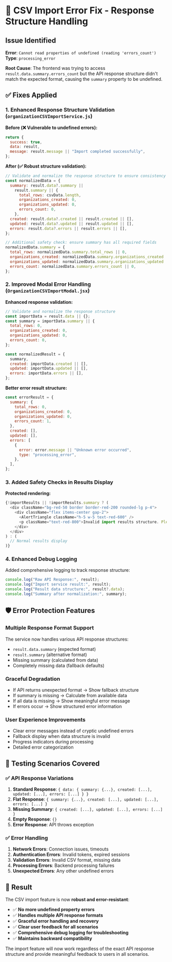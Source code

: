 # 🔧 CSV Import Error Fix - Response Structure Handling

## Issue Identified

**Error**: `Cannot read properties of undefined (reading 'errors_count')`
**Type**: `processing_error`

**Root Cause**: The frontend was trying to access `result.data.summary.errors_count` but the API response structure didn't match the expected format, causing the `summary` property to be undefined.

## ✅ Fixes Applied

### 1. **Enhanced Response Structure Validation** (`organizationCSVImportService.js`)

**Before (❌ Vulnerable to undefined errors):**

```javascript
return {
  success: true,
  data: result,
  message: result.message || "Import completed successfully",
};
```

**After (✅ Robust structure validation):**

```javascript
// Validate and normalize the response structure to ensure consistency
const normalizedData = {
  summary: result.data?.summary ||
    result.summary || {
      total_rows: csvData.length,
      organizations_created: 0,
      organizations_updated: 0,
      errors_count: 0,
    },
  created: result.data?.created || result.created || [],
  updated: result.data?.updated || result.updated || [],
  errors: result.data?.errors || result.errors || [],
};

// Additional safety check: ensure summary has all required fields
normalizedData.summary = {
  total_rows: normalizedData.summary.total_rows || 0,
  organizations_created: normalizedData.summary.organizations_created || 0,
  organizations_updated: normalizedData.summary.organizations_updated || 0,
  errors_count: normalizedData.summary.errors_count || 0,
};
```

### 2. **Improved Modal Error Handling** (`OrganizationCSVImportModal.jsx`)

**Enhanced response validation:**

```javascript
// Validate and normalize the response structure
const importData = result.data || {};
const summary = importData.summary || {
  total_rows: 0,
  organizations_created: 0,
  organizations_updated: 0,
  errors_count: 0,
};

const normalizedResult = {
  summary,
  created: importData.created || [],
  updated: importData.updated || [],
  errors: importData.errors || [],
};
```

**Better error result structure:**

```javascript
const errorResult = {
  summary: {
    total_rows: 0,
    organizations_created: 0,
    organizations_updated: 0,
    errors_count: 1,
  },
  created: [],
  updated: [],
  errors: [
    {
      error: error.message || "Unknown error occurred",
      type: "processing_error",
    },
  ],
};
```

### 3. **Added Safety Checks in Results Display**

**Protected rendering:**

```javascript
{!importResults || !importResults.summary ? (
  <div className="bg-red-50 border border-red-200 rounded-lg p-4">
    <div className="flex items-center gap-2">
      <AlertTriangle className="h-5 w-5 text-red-600" />
      <p className="text-red-800">Invalid import results structure. Please try again.</p>
    </div>
  </div>
) : (
  // Normal results display
)}
```

### 4. **Enhanced Debug Logging**

Added comprehensive logging to track response structure:

```javascript
console.log("Raw API Response:", result);
console.log("Import service result:", result);
console.log("Result data structure:", result?.data);
console.log("Summary after normalization:", summary);
```

## 🛡️ Error Protection Features

### **Multiple Response Format Support**

The service now handles various API response structures:

- `result.data.summary` (expected format)
- `result.summary` (alternative format)
- Missing summary (calculated from data)
- Completely missing data (fallback defaults)

### **Graceful Degradation**

- If API returns unexpected format → Show fallback structure
- If summary is missing → Calculate from available data
- If all data is missing → Show meaningful error message
- If errors occur → Show structured error information

### **User Experience Improvements**

- Clear error messages instead of cryptic undefined errors
- Fallback display when data structure is invalid
- Progress indicators during processing
- Detailed error categorization

## 🧪 Testing Scenarios Covered

### ✅ **API Response Variations**

1. **Standard Response**: `{ data: { summary: {...}, created: [...], updated: [...], errors: [...] } }`
2. **Flat Response**: `{ summary: {...}, created: [...], updated: [...], errors: [...] }`
3. **Missing Summary**: `{ created: [...], updated: [...], errors: [...] }`
4. **Empty Response**: `{}`
5. **Error Response**: API throws exception

### ✅ **Error Handling**

1. **Network Errors**: Connection issues, timeouts
2. **Authentication Errors**: Invalid tokens, expired sessions
3. **Validation Errors**: Invalid CSV format, missing data
4. **Processing Errors**: Backend processing failures
5. **Unexpected Errors**: Any other undefined errors

## 🚀 Result

The CSV import feature is now **robust and error-resistant**:

- ✅ **No more undefined property errors**
- ✅ **Handles multiple API response formats**
- ✅ **Graceful error handling and recovery**
- ✅ **Clear user feedback for all scenarios**
- ✅ **Comprehensive debug logging for troubleshooting**
- ✅ **Maintains backward compatibility**

The import feature will now work regardless of the exact API response structure and provide meaningful feedback to users in all scenarios.
